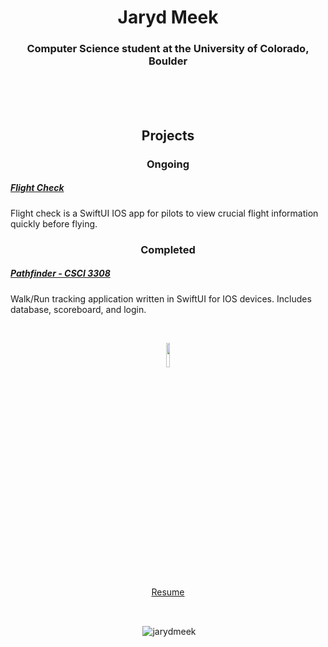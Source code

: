 

<h1 align="center">Jaryd Meek</h1>
<h3 align="center">Computer Science student at the University of Colorado, Boulder</h3>
<br><br><br>
 
<h2 align="center">Projects</h2>
<h3 align="center">Ongoing</h3>

<a href="https://github.com/JarydMeek/Flight-Check"><h5>Flight Check</h5></a>
<p>Flight check is a SwiftUI IOS app for pilots to view crucial flight information quickly before flying.</p>


<h3 align="center">Completed</h3>

<a href="https://github.com/JarydMeek/CSCI-3308/tree/master/Group%20Project/All%20Project%20Code%20and%20Components"><h5>Pathfinder - CSCI 3308</h5></a>
<p>Walk/Run tracking application written in SwiftUI for IOS devices. Includes database, scoreboard, and login.</p><br>


<a href="https://jarydmeek.com/resume/Jaryd_Meek_Resume_Website.pdf" target="_blank"><p  align="center"><img class="link-img" width="10%" src="https://jarydmeek.com/Style/resume.svg"><br>Resume</p></a> <br>

<p align="center">&nbsp;<img align="center" src="https://github-readme-stats-three-murex.vercel.app/api?username=jarydmeek&count_private=true&show_icons=true&theme=vue&include_all_commits=true" alt="jarydmeek" /></p>

